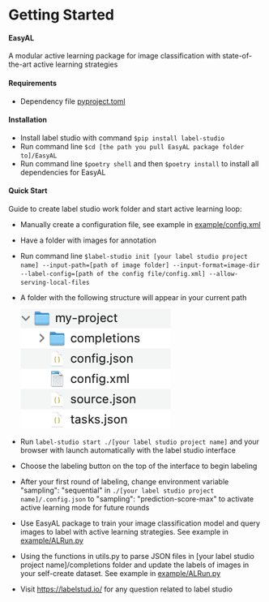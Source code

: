 # Getting Started

#### EasyAL

A modular active learning package for image classification with state-of-the-art active learning strategies

#### Requirements
 - Dependency file [pyproject.toml](https://github.com/MXKLZL/EasyAL/blob/main/pyproject.toml)

#### Installation
- Install label studio with command `$pip install label-studio`
- Run command line `$cd [the path you pull EasyAL package folder to]/EasyAL`
- Run command line `$poetry shell` and then `$poetry install` to install all dependencies for EasyAL

#### Quick Start
Guide to create label studio work folder and start active learning loop:


- Manually create a configuration file, see example in [example/config.xml](https://github.com/MXKLZL/EasyAL/blob/main/example/config.xml)

- Have a folder with images for annotation

- Run command line  `$label-studio init [your label studio project name] --input-path=[path of image folder] --input-format=image-dir --label-config=[path of the config file/config.xml] --allow-serving-local-files`

- A folder with the following structure will appear in your current path 

   ![img](label_studio_work_folder.png)

- Run `label-studio start ./[your label studio project name]` and your browser with launch automatically with the label studio interface

- Choose the labeling button on the top of the interface to begin labeling

- After your first round of labeling, change environment variable  "sampling": "sequential" in `./[your label studio project name]/.config.json` to "sampling": "prediction-score-max" to activate active learning mode for future rounds

- Use EasyAL package to train your image classification model and query images to label with active learning strategies. See example in [example/ALRun.py](https://github.com/MXKLZL/EasyAL/blob/main/example/ALRun.py)

- Using the functions in utils.py to parse JSON files in [your label studio project name]/completions folder and update the labels of images in your self-create dataset. See example in [example/ALRun.py](https://github.com/MXKLZL/EasyAL/blob/main/example/ALRun.py)

- Visit https://labelstud.io/ for any question related to label studio




